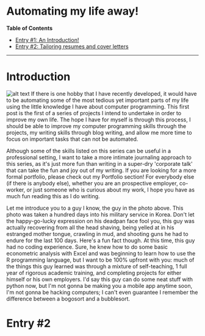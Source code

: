 # Automating my life away!
**Table of Contents**
- [Entry #1: An Introduction!](#Introduction)
- [Entry #2: Tailoring resumes and cover letters](#Entry-#2)
----------------

# Introduction

![alt text](https://www.usatoday.com/gcdn/-mm-/b9d41a62d1b7691cf33c7c9eda7936d6b85f8111/c=0-8-2496-1418/local/-/media/2018/05/28/USATODAY/USATODAY/636631118463537351-FinderScreenSnapz005.png?width=1200&disable=upscale&format=pjpg&auto=webp)
If there is one hobby that I have recently developed, it would have to be automating some of the most tedious yet important parts of my life using the little knowledge I have about computer programming. This first post is the first of a series of projects I intend to undertake in order to improve my own life. The hope I have for myself is through this process, I should be able to improve my computer programming skills through the projects, my writing skills through blog writing, and allow me more time to focus on important tasks that can not be automated. 

Although some of the skills listed on this series can be useful in a professional setting, I want to take a more intimate journaling approach to this series, as it's just more fun than writing in a super-dry 'corporate talk' that can take the fun and joy out of my writing. If you are looking for a more formal portfolio, please check out my Portfolio section! For everybody else (if there is anybody else), whether you are an prospective employer, co-worker, or just someone who is curious about my work, I hope you have as much fun reading this as I do writing.



Let me introduce you to a guy I know, the guy in the photo above. This photo was taken a hundred days into his military service in Korea. Don't let the happy-go-lucky expression on his deadpan face fool you, this guy was actually recovering from all the head shaving, being yelled at in his estranged mother tongue, crawling in mud, and shooting guns he had to endure for the last 100 days. Here's a fun fact though. At this time, this guy had no coding experience. Sure, he knew how to do some basic econometric analysis with Excel and was beginning to learn how to use the R programming language, but I want to be 100% upfront with you: much of the things this guy learned was through a mixture of self-teaching, 1 full year of rigorous academic training, and completing projects for either himself or his own employers. I'd say this guy can do some neat stuff with python now, but I'm not gonna be making you a mobile app anytime soon, I'm not gonna be hacking computers; I can't even guarantee I remember the difference between a bogosort and a bubblesort. 


# Entry #2
